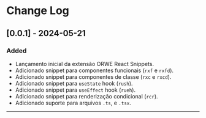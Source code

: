 # Change Log

## [0.0.1] - 2024-05-21

### Added

- Lançamento inicial da extensão ORWE React Snippets.
- Adicionado snippet para componentes funcionais (`rxf` e `rxfd`).
- Adicionado snippet para componentes de classe (`rxc` e `rxcd`).
- Adicionado snippet para `useState` hook (`rush`).
- Adicionado snippet para `useEffect` hook (`rueh`).
- Adicionado snippet para renderização condicional (`rcr`).
- Adicionado suporte para arquivos `.ts`, e `.tsx`.

---
